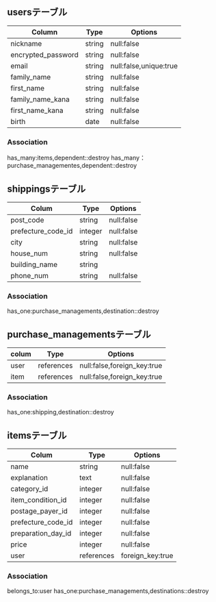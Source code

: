 ## usersテーブル

|  Column           |  Type |  Options              |
| ------------------| ------| ----------------------|
| nickname          | string| null:false            |
| encrypted_password| string| null:false            |
| email             | string| null:false,unique:true|
| family_name       | string| null:false            |
| first_name        | string| null:false            |
| family_name_kana  | string| null:false            |
| first_name_kana   | string| null:false            |
| birth             | date  | null:false            |

### Association
has_many:items,dependent::destroy
has_many：purchase_managementes,dependent::destroy

## shippingsテーブル
|  Colum            |  Type      |  Options  |
| ------------------| -----------| ----------|
| post_code         | string     | null:false|
| prefecture_code_id| integer    | null:false|
| city              | string     | null:false|
| house_num         | string     | null:false|
| building_name     | string     |           |
| phone_num         | string     | null:false|

### Association
has_one:purchase_managements,destination::destroy

## purchase_managementsテーブル
|colum| Type      | Options                    |
| ----| ----------| ---------------------------|
| user| references| null:false,foreign_key:true|
| item| references| null:false,foreign_key:true|

### Association
has_one:shipping,destination::destroy

## itemsテーブル
| Colum             | Type      | Options         |
| ------------------| ----------| ----------------|
| name              | string    | null:false      |
| explanation       | text      | null:false      |
| category_id       | integer   | null:false      |
| item_condition_id | integer   | null:false      |
| postage_payer_id  | integer   | null:false      |
| prefecture_code_id| integer   | null:false      |
| preparation_day_id| integer   | null:false      |
| price             | integer   | null:false      |
| user              | references| foreign_key:true|

### Association
belongs_to:user
has_one:purchase_managements,destinations::destroy